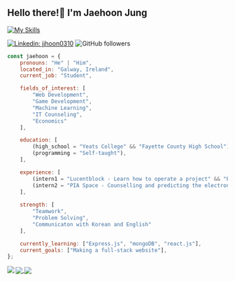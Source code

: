 <h2>Hello there!👋  I'm Jaehoon Jung</h2>

[![My Skills](https://skillicons.dev/icons?i=js,ts,html,css,nodejs,py)](https://skillicons.dev)

[![Linkedin: jjhoon0310](https://img.shields.io/badge/-jjhoon0310-blue?style=flat-square&logo=Linkedin&logoColor=white&link=https://www.linkedin.com/in/jjhoon0310-p-singh/)](https://www.linkedin.com/in/jjhoon0310/)
![GitHub followers](https://img.shields.io/github/followers/jjhoon0310?label=Follow&style=social)

```javascript
const jaehoon = {
    pronouns: "He" | "Him",
    located_in: "Galway, Ireland",
    current_job: "Student",

    fields_of_interest: [
        "Web Development",
        "Game Development",
        "Machine Learning",
        "IT Counseling",
        "Economics"
    ],

    education: [
        (high_school = "Yeats College" && "Fayette County High School"),
        (programming = "Self-taught"),
    ],

    experience: [
        (intern1 = "Lucentblock - Learn how to operate a project" && "Experience how a real business program"),
        (intern2 = "PIA Space - Counselling and predicting the electronic car industry"),
    ],
    
    strength: [
        "Teamwork",
        "Problem Solving",
        "Communicaton with Korean and English"
    ],

    currently_learning: ["Express.js", "mongoDB", "react.js"],
    current_goals: ["Making a full-stack website"],
};
```

<a href="https://git.io/streak-stats">
  <img align="left" src="https://streak-stats.demolab.com?user=jjhoon0310&theme=github-dark-blue&hide_border=true" />
</a>

<a href="https://github.com/anuraghazra/github-readme-stats">
  <img align="center" src="https://github-readme-stats.vercel.app/api?username=jjhoon0310&hide_border=true&show_icons=true&theme=github_dark" />
</a>

<a href="https://github.com/anuraghazra/github-readme-stats">
  <img align="center" src="https://github-readme-stats.vercel.app/api/top-langs/?username=jjhoon0310&hide_border=true&theme=github_dark&layout=compact" />
</a>

